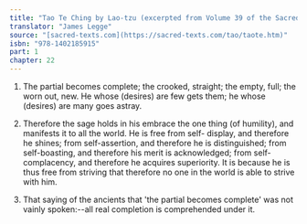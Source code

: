 ```yaml
---
title: "Tao Te Ching by Lao-tzu (excerpted from Volume 39 of the Sacred Books of the East.)"
translator: "James Legge"
source: "[sacred-texts.com](https://sacred-texts.com/tao/taote.htm)"
isbn: "978-1402185915"
part: 1
chapter: 22
---
```

1. The partial becomes complete; the crooked, straight; the empty,
full; the worn out, new. He whose (desires) are few gets them; he
whose (desires) are many goes astray. 

2. Therefore the sage holds in his embrace the one thing (of humility),
and manifests it to all the world. He is free from self- display,
and therefore he shines; from self-assertion, and therefore he is
distinguished; from self-boasting, and therefore his merit is acknowledged;
from self-complacency, and therefore he acquires superiority. It is
because he is thus free from striving that therefore no one in the
world is able to strive with him. 

3. That saying of the ancients that 'the partial becomes complete'
was not vainly spoken:--all real completion is comprehended under
it.
